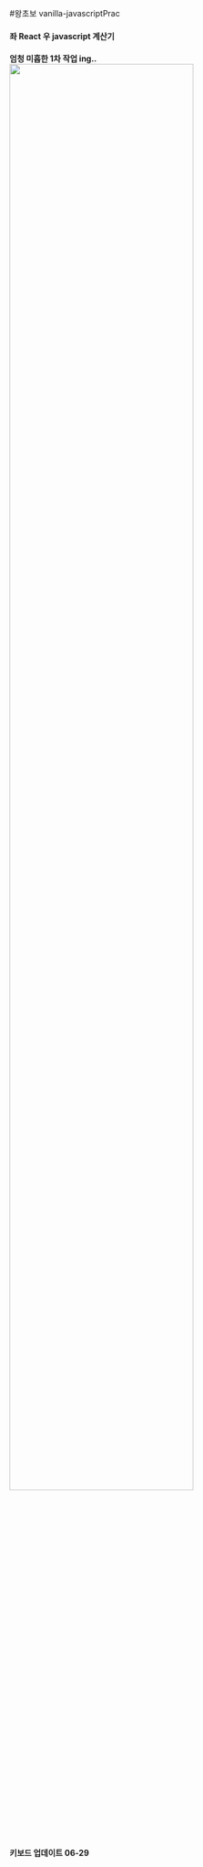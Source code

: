#왕초보 vanilla-javascriptPrac
<h4>좌 React 우 javascript 계산기<h4>
<div>엄청 미흡한 1차 작업 ing..</div>


<img width="80%" src="https://github.com/ChoiTobin/vanilla-javascriptPrac/assets/87680494/6dd0f1bc-aea3-41b8-9f67-8be8a4d35a56"/>

<div>키보드 업데이트 06-29</div>
